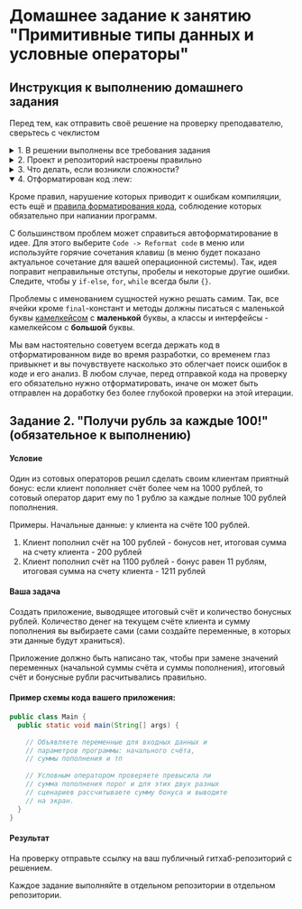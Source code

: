 # Домашнее задание к занятию "Примитивные типы данных и условные операторы"

##  Инструкция к выполнению домашнего задания

Перед тем, как отправить своё решение на проверку преподавателю, сверьтесь с чеклистом

<details>
  <summary> 1. В решении выполнены все требования задания</summary>

Убедитесь, что все требования задания выполнены. Для этого перед отправкой внимательно прочтите весь текст условия задания и соотнесите сказанное в нём с вашим решением. Навык самопроверки работы перед ревью пригодится вам как при обучении, так и на работе.

  ---

</details>

<details>
  <summary> 2. Проект и репозиторий настроены правильно</summary>

Репозиторий должен быть папкой вашего idea-проекта. Обратите внимание, что репозиторием не должна быть папка, в которой лежит папка проекта, он сам должен быть папкой проекта. В нём должны быть соответствующие файлы и папки - `src` и др.

Не забудьте создать .gitignore-файл в корне проекта и добавить туда в игнорирование автогенерируемую папку `out` и папку настроек идеи `.idea`.
  
---
</details>

<details>
  <summary> 3. Что делать, если возникли сложности? </summary>

И это здорово! Если их преодолевать правильно, то можно получить большую образовательную пользу для себя. Периодическое возникновение вопросов, недопонимание пройденного материала - нормальная и неотъемлемая часть обучения. А мы здесь, чтобы помочь вам пройти этот путь.

### Что делать, если непонятна теория?
1. Если подобный вопрос разбирался на лекции, посмотрите еще раз раздел с этой темой в видеозаписи.
1. Если вопрос не решился, попробуйте поискать ответ самостоятельно в интернете, этот навык пригодится вам в работе.
1. Если самостоятельно разобраться не удалось, задайте вопрос в общем чате, мы обязательно поможем.

### Что делать, если непонятно условие задания?
1. Прежде чем задать вопрос по условию задачи, перечитайте его ещё раз и убедитесь, что в тексте условия нет прямого ответа на этот вопрос. Умение работать с текстом - важный навык работы с информацией.
1. Если ответа на свой вопрос в тексте условия не увидели, задайте его в общем чате, мы раскроем детали условия подробнее.

### Что делать,если не получается задача?
Если ваша проблема это **ошибка компиляции** (подчёркивает красным, не даёт запустить программу), сборки проекта, CI и прочие подобные ошибки, то:
1. Найдите и прочитайте текст ошибки, который вам подсвечивает идея (или логи); "подчёркивает красным" - это не описание ошибки.
1. Попробуйте понять текст ошибки, при необходимости воспользуйтесь переводчиком. Нестрашно, если вы переведёте неточно, тут главное сам процесс: со временем и с нашей помощью вы будете это делать лучше и лучше, но, пропуская этот этап, вы не сможете научиться это делать.
1. Если не получилось понять ошибку по её тексту, попробуйте её загуглить и изучить подобную ошибку у других людей. Попробуйте примерить решения их проблем на свой код. Соотнесите найденные описания ошибки с пройденной теорией.
1. Если все равно вашу трудности не разрешились, напишите в общий чат, обязательно указав:
    1. Название задачи и ссылку на условие
    1. Ссылку на вашу работу
    1. Текст и скриншот (не фотография) ошибки.
    1. Ваши размышления и описание шагов, которые вы совершили для решения.

Если ваша проблема это **ошибка исполнения** (программа умирает уже после запуска) или она **отрабатывает неправильно** (из-за чего ваши тесты не проходят), то:
1. Воспользуйтесь отладчиком для пошагового анализа работы вашей программы. Так вы либо убедитесь в неправильности придуманного вами алгоритма или найдёте конкретное место, где ожидаемое поведение программы разошлось с фактическим.
1. Если проблему найти не получилось, напишите в общий чат, обязательно указав:
    1. Название задачи и ссылку на условие
    1. Ссылку на вашу работу
    1. Конкретное и подробное описание проблемы или затруднения при решении задачи ("Помогите что не так" - это не описание)
    1. Подробное описание вашего анализа программы с помощью отладчика вместе со скринами
    1. Ваши размышления и описание шагов, которые вы совершили для решения.
  ---

</details>

<details open>
  <summary>4. Отформатирован код :new: </summary>

Кроме правил, нарушение которых приводит к ошибкам компиляции, есть ещё и [правила форматирования кода](https://google.github.io/styleguide/javaguide.html), соблюдение которых обязательно при напиании программ.

С большинством проблем может справиться автоформатирование в идее. Для этого выберите `Code -> Reformat code` в меню или используйте горячие сочетания клавиш (в меню будет показано актуальное сочетание для вашей операционной системы). Так, идея поправит неправильные отступы, пробелы и некоторые другие ошибки. Следите, чтобы у `if-else`, `for`, `while` всегда были `{}`.

Проблемы с именованием сущностей нужно решать самим. Так, все ячейки кроме `final`-констант и методы должны писаться с маленькой буквы [камелкейсом](https://ru.wikipedia.org/wiki/CamelCase) с **маленькой** буквы, а классы и интерфейсы - камелкейсом с **большой** буквы.

Мы вам настоятельно советуем всегда держать код в отформатированном виде во время разработки, со временем глаз привыкнет и вы почувствуете насколько это облегчает поиск ошибок в коде и его анализ. В любом случае, перед отправкой кода на проверку его обязательно нужно отформатировать, иначе он может быть отправлен на доработку без более глубокой проверки на этой итерации.
</details>

## Задание 2.  "Получи рубль за каждые 100!" (обязательное к выполнению)

#### Условие
Один из сотовых операторов решил сделать своим клиентам приятный бонус: если клиент пополняет счёт более чем на 1000 рублей, то сотовый оператор дарит ему по 1 рублю за каждые полные 100 рублей пополнения.

Примеры. Начальные данные: у клиента на счёте 100 рублей.
1. Клиент пополнил счёт на 100 рублей - бонусов нет, итоговая сумма на счету клиента - 200 рублей
2. Клиент пополнил счёт на 1100 рублей - бонус равен 11 рублям, итоговая сумма на счету клиента - 1211 рублей

#### Ваша задача
Создать приложение, выводящее итоговый счёт и количество бонусных рублей.
Количество денег на текущем счёте клиента и сумму пополнения вы выбираете сами (сами создайте переменные, в которых эти данные будут храниться).

Приложение должно быть написано так, чтобы при замене значений переменных (начальной суммы счёта и суммы пополнения), итоговый счёт и бонусные рубли расчитывались правильно.

#### Пример схемы кода вашего приложения:

```java
public class Main {
  public static void main(String[] args) {
  
    // Объявляете переменные для входных данных и
    // параметров программы: начального счёта, 
    // суммы пополнения и тп
    
    // Условным оператором проверяете превысила ли
    // сумма пополнения порог и для этих двух разных
    // сценариев рассчитываете сумму бонуса и выводите
    // на экран.
  }
}
```
#### Результат
На проверку отправьте ссылку на ваш публичный гитхаб-репозиторий с решением.

Каждое задание выполняйте в отдельном репозитории в отдельном репозитории.